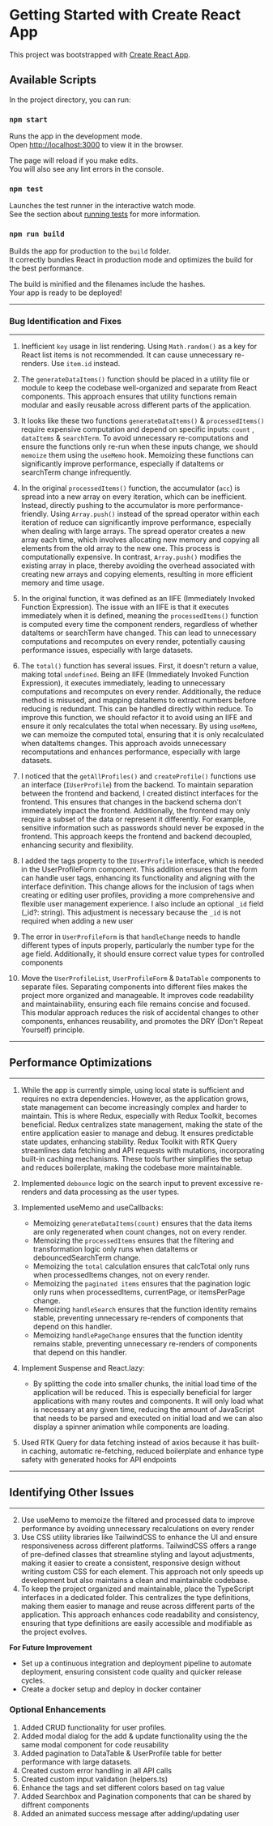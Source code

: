 # Getting Started with Create React App

This project was bootstrapped with [Create React App](https://github.com/facebook/create-react-app).

## Available Scripts

In the project directory, you can run:

### `npm start`

Runs the app in the development mode.\
Open [http://localhost:3000](http://localhost:3000) to view it in the browser.

The page will reload if you make edits.\
You will also see any lint errors in the console.

### `npm test`

Launches the test runner in the interactive watch mode.\
See the section about [running tests](https://facebook.github.io/create-react-app/docs/running-tests) for more information.

### `npm run build`

Builds the app for production to the `build` folder.\
It correctly bundles React in production mode and optimizes the build for the best performance.

The build is minified and the filenames include the hashes.\
Your app is ready to be deployed!


--------------------------------
### Bug Identification and Fixes 
--------------------------------

1. Inefficient `key` usage in list rendering. Using `Math.random()` as a key for React list items is not recommended. It can cause unnecessary re-renders. Use `item.id` instead.

2. The `generateDataItems()` function should be placed in a utility file or module to keep the codebase well-organized and separate from React components. This approach ensures that utility functions remain modular and easily reusable across different parts of the application.

3. It looks like these two functions `generateDataItems()` & `processedItems()` require expensive computation and depend on specific inputs: `count` , `dataItems` & `searchTerm`. To avoid unnecessary re-computations and ensure the functions only re-run when these inputs change, we should `memoize` them using the `useMemo` hook. Memoizing these functions can significantly improve performance, especially if dataItems or searchTerm change infrequently.

4. In the original `processedItems()` function, the accumulator (`acc`) is spread into a new array on every iteration, which can be inefficient. Instead, directly pushing to the accumulator is more performance-friendly. Using `Array.push()` instead of the spread operator within each iteration of reduce can significantly improve performance, especially when dealing with large arrays. The spread operator creates a new array each time, which involves allocating new memory and copying all elements from the old array to the new one. This process is computationally expensive. In contrast, `Array.push()` modifies the existing array in place, thereby avoiding the overhead associated with creating new arrays and copying elements, resulting in more efficient memory and time usage.

5. In the original function, it was defined as an IIFE (Immediately Invoked Function Expression). The issue with an IIFE is that it executes immediately when it is defined, meaning the `processedItems()` function is computed every time the component renders, regardless of whether dataItems or searchTerm have changed. This can lead to unnecessary computations and recomputes on every render, potentially causing performance issues, especially with large datasets.

6. The `total()` function has several issues. First, it doesn't return a value, making total `undefined`. Being an IIFE (Immediately Invoked Function Expression), it executes immediately, leading to unnecessary computations and recomputes on every render. Additionally, the reduce method is misused, and mapping dataItems to extract numbers before reducing is redundant. This can be handled directly within reduce.
To improve this function, we should refactor it to avoid using an IIFE and ensure it only recalculates the total when necessary. By using `useMemo`, we can memoize the computed total, ensuring that it is only recalculated when dataItems changes. This approach avoids unnecessary recomputations and enhances performance, especially with large datasets.

7. I noticed that the `getAllProfiles()` and `createProfile()` functions use an interface (`IUserProfile`) from the backend. To maintain separation between the frontend and backend, I created distinct interfaces for the frontend. This ensures that changes in the backend schema don't immediately impact the frontend. Additionally, the frontend may only require a subset of the data or represent it differently. For example, sensitive information such as passwords should never be exposed in the frontend. This approach keeps the frontend and backend decoupled, enhancing security and flexibility.

8. I added the tags property to the `IUserProfile` interface, which is needed in the UserProfileForm component. This addition ensures that the form can handle user tags, enhancing its functionality and aligning with the interface definition. This change allows for the inclusion of tags when creating or editing user profiles, providing a more comprehensive and flexible user management experience. I also  include an optional `_id` field (_id?: string). This adjustment is necessary because the `_id` is not required when adding a new user

9. The error in `UserProfileForm` is that `handleChange` needs to handle different types of inputs properly, particularly the number type for the age field. Additionally, it should ensure correct value types for controlled components

10. Move the `UserProfileList`, `UserProfileForm` & `DataTable` components to separate files. Separating components into different files makes the project more organized and manageable. It improves code readability and maintainability, ensuring each file remains concise and focused. This modular approach reduces the risk of accidental changes to other components, enhances reusability, and promotes the DRY (Don't Repeat Yourself) principle.

--------------------------------
## Performance Optimizations
--------------------------------

1. While the app is currently simple, using local state is sufficient and requires no extra dependencies. However, as the application grows, state management can become increasingly complex and harder to maintain. This is where Redux, especially with Redux Toolkit, becomes beneficial. Redux centralizes state management, making the state of the entire application easier to manage and debug. It ensures predictable state updates, enhancing stability. Redux Toolkit with RTK Query streamlines data fetching and API requests with mutations, incorporating built-in caching mechanisms. These tools further simplifies the setup and reduces boilerplate, making the codebase more maintainable. 

2. Implemented `debounce` logic on the search input to prevent excessive re-renders and data processing as the user types.

3. Implemented useMemo and useCallbacks:
    - Memoizing `generateDataItems(count)` ensures that the data items are only regenerated when count changes, not on every render.
    - Memoizing the `processedItems` ensures that the filtering and transformation logic only runs when dataItems or debouncedSearchTerm change.
    - Memoizing the `total` calculation ensures that calcTotal only runs when processedItems changes, not on every render.
    - Memoizing the `paginated items` ensures that the pagination logic only runs when processedItems, currentPage, or itemsPerPage change.
    - Memoizing `handleSearch` ensures that the function identity remains stable, preventing unnecessary re-renders of components that depend on this handler.
    - Memoizing `handlePageChange` ensures that the function identity remains stable, preventing unnecessary re-renders of components that depend on this handler.

4. Implement Suspense and React.lazy:
    - By splitting the code into smaller chunks, the initial load time of the application will be reduced. This is especially beneficial for larger applications with many routes and components. It will only load what is necessary at any given time, reducing the amount of JavaScript that needs to be parsed and executed on initial load and we can also display a spinner animation while components are loading.
5. Used RTK Query for data fetching instead of axios because it has built-in caching, 
    automatic re-fetching, reduced boilerplate and enhance type safety with generated hooks for API endpoints

--------------------------------
## Identifying Other Issues 
--------------------------------

2. Use useMemo to memoize the filtered and processed data to improve performance by avoiding unnecessary recalculations on every render
3. Use CSS utility libraries like TailwindCSS to enhance the UI and ensure responsiveness across different platforms. TailwindCSS offers a range of pre-defined classes that streamline styling and layout adjustments, making it easier to create a consistent, responsive design without writing custom CSS for each element. This approach not only speeds up development but also maintains a clean and maintainable codebase.
4. To keep the project organized and maintainable, place the TypeScript interfaces in a dedicated folder. This centralizes the type definitions, making them easier to manage and reuse across different parts of the application. This approach enhances code readability and consistency, ensuring that type definitions are easily accessible and modifiable as the project evolves.

**For Future Improvement**
- Set up a continuous integration and deployment pipeline to automate deployment, ensuring consistent code quality and quicker release cycles.
- Create a docker setup and deploy in docker container

### Optional Enhancements
1. Added CRUD functionality for user profiles.
2. Added modal dialog for the add & update functionality using the 
    the same modal component for code reusability
3. Added pagination to DataTable & UserProfile table for better performance with large datasets.
4. Created custom error handling in all API calls
5. Created custom input validation (helpers.ts)
6. Enhance the tags and set different colors based on tag value
7. Added Searchbox and Pagination components that can be shared by diffrent components
8. Added an animated success message after adding/updating user

